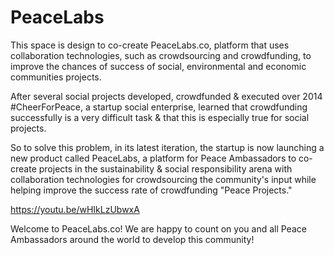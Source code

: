 # PeaceLabs
This space is design to co-create PeaceLabs.co, platform that uses collaboration technologies, such as crowdsourcing and crowdfunding, to improve the chances of success of social, environmental and economic communities projects.

After several social projects developed, crowdfunded & executed over 2014 #CheerForPeace, a startup social enterprise, learned that crowdfunding successfully is a very difficult task & that this is especially true for social projects.

So to solve this problem, in its latest iteration, the startup is now launching a new product called PeaceLabs, a platform for Peace Ambassadors to co-create projects in the sustainability & social responsibility arena with collaboration technologies for crowdsourcing the community's input while helping improve the success rate of crowdfunding "Peace Projects."

https://youtu.be/wHIkLzUbwxA

Welcome to PeaceLabs.co! We are happy to count on you and all Peace Ambassadors around the world to develop this community!
